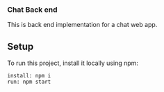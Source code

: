 <h3>Chat Back end</h3>

This is back end implementation for a chat web app.

## Setup
To run this project, install it locally using npm:

```
install: npm i
run: npm start
```

